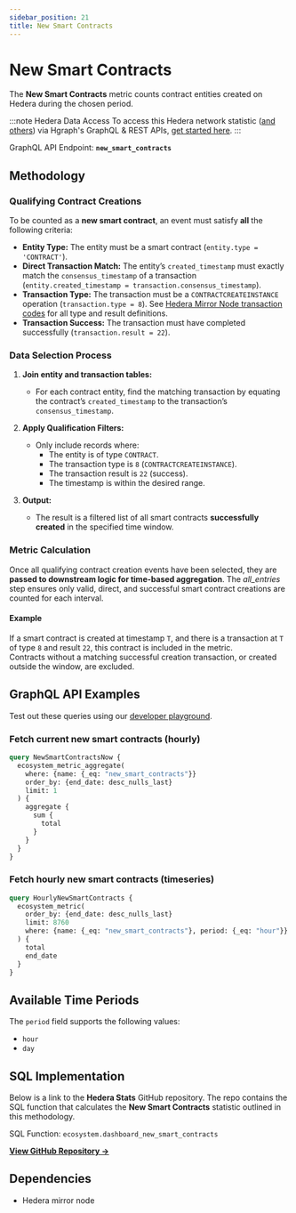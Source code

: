 ```yaml
---
sidebar_position: 21
title: New Smart Contracts
---
```


# New Smart Contracts

The **New Smart Contracts** metric counts contract entities created on Hedera during the chosen period.

:::note Hedera Data Access
To access this Hedera network statistic ([and others](/category/hedera-stats/)) via Hgraph's GraphQL & REST APIs, [get started here](https://www.hgraph.com/hedera).
:::

GraphQL API Endpoint: **`new_smart_contracts`**

## Methodology

### Qualifying Contract Creations

To be counted as a **new smart contract**, an event must satisfy **all** the following criteria:

- **Entity Type:** The entity must be a smart contract (`entity.type = 'CONTRACT'`).
- **Direct Transaction Match:** The entity’s `created_timestamp` must exactly match the `consensus_timestamp` of a transaction (`entity.created_timestamp = transaction.consensus_timestamp`).
- **Transaction Type:** The transaction must be a `CONTRACTCREATEINSTANCE` operation (`transaction.type = 8`). See [Hedera Mirror Node transaction codes](https://github.com/hashgraph/hedera-mirror-node/blob/main/hedera-mirror-rest/model/transactionType.js) for all type and result definitions.
- **Transaction Success:** The transaction must have completed successfully (`transaction.result = 22`).

### Data Selection Process

1. **Join entity and transaction tables:**  
   - For each contract entity, find the matching transaction by equating the contract’s `created_timestamp` to the transaction’s `consensus_timestamp`.

2. **Apply Qualification Filters:**  
   - Only include records where:
     - The entity is of type `CONTRACT`.
     - The transaction type is `8` (`CONTRACTCREATEINSTANCE`).
     - The transaction result is `22` (success).
     - The timestamp is within the desired range.

3. **Output:**  
   - The result is a filtered list of all smart contracts **successfully created** in the specified time window.

### Metric Calculation

Once all qualifying contract creation events have been selected, they are **passed to downstream logic for time-based aggregation**. The *all_entries* step ensures only valid, direct, and successful smart contract creations are counted for each interval.

#### Example

If a smart contract is created at timestamp `T`, and there is a transaction at `T` of type `8` and result `22`, this contract is included in the metric.  
Contracts without a matching successful creation transaction, or created outside the window, are excluded.

## GraphQL API Examples

Test out these queries using our [developer playground](https://dashboard.hgraph.com).

### Fetch current new smart contracts (hourly)

```graphql
query NewSmartContractsNow {
  ecosystem_metric_aggregate(
    where: {name: {_eq: "new_smart_contracts"}}
    order_by: {end_date: desc_nulls_last}
    limit: 1
  ) {
    aggregate {
      sum {
        total
      }
    }
  }
}
```

### Fetch hourly new smart contracts (timeseries)

```graphql
query HourlyNewSmartContracts {
  ecosystem_metric(
    order_by: {end_date: desc_nulls_last}
    limit: 8760
    where: {name: {_eq: "new_smart_contracts"}, period: {_eq: "hour"}}
  ) {
    total
    end_date
  }
}
```

## Available Time Periods

The `period` field supports the following values:

- `hour`
- `day`

## SQL Implementation

Below is a link to the **Hedera Stats** GitHub repository. The repo contains the SQL function that calculates the **New Smart Contracts** statistic outlined in this methodology.

SQL Function: `ecosystem.dashboard_new_smart_contracts`

**[View GitHub Repository →](https://github.com/hgraph-io/hedera-stats)**

## Dependencies
* Hedera mirror node
